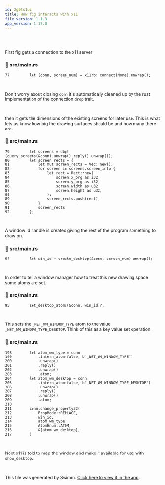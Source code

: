 ```yaml
---
id: 2g0ts1ui
title: How fig interacts with x11
file_version: 1.1.3
app_version: 1.17.0
---
```


<br/>

<br/>

First fig gets a connection to the x11 server
<!-- NOTE-swimm-snippet: the lines below link your snippet to Swimm -->
### 📄 src/main.rs
```renderscript
77         let (conn, screen_num) = x11rb::connect(None).unwrap();
```

<br/>

Don't worry about closing `conn`<swm-token data-swm-token=":src/main.rs:77:4:4:`    let (conn, screen_num) = x11rb::connect(None).unwrap();`"/> it's automatically cleaned up by the rust implementation of the connection `drop` trait.

<br/>

then it gets the dimensions of the existing screens for later use. This is what lets us know how big the drawing surfaces should be and how many there are.
<!-- NOTE-swimm-snippet: the lines below link your snippet to Swimm -->
### 📄 src/main.rs
```renderscript
79         let screens = dbg!(query_screens(&conn).unwrap().reply().unwrap());
80         let screen_rects = {
81             let mut screen_rects = Vec::new();
82             for screen in screens.screen_info {
83                 let rect = Rect::new(
84                     screen.x_org as i32,
85                     screen.y_org as i32,
86                     screen.width as u32,
87                     screen.height as u32,
88                 );
89                 screen_rects.push(rect);
90             }
91             screen_rects
92         };
```

<br/>

A window id handle is created giving the rest of the program something to draw on.
<!-- NOTE-swimm-snippet: the lines below link your snippet to Swimm -->
### 📄 src/main.rs
```renderscript
94         let win_id = create_desktop(&conn, screen_num).unwrap();
```

<br/>

In order to tell a window manager how to treat this new drawing space some atoms are set.
<!-- NOTE-swimm-snippet: the lines below link your snippet to Swimm -->
### 📄 src/main.rs
```renderscript
95         set_desktop_atoms(&conn, win_id)?;
```

<br/>

This sets the `_NET_WM_WINDOW_TYPE`<swm-token data-swm-token=":src/main.rs:199:9:9:`        .intern_atom(false, b&quot;_NET_WM_WINDOW_TYPE&quot;)`"/> atom to the value `_NET_WM_WINDOW_TYPE_DESKTOP`<swm-token data-swm-token=":src/main.rs:205:9:9:`        .intern_atom(false, b&quot;_NET_WM_WINDOW_TYPE_DESKTOP&quot;)`"/>. Think of this as a key value set operation.
<!-- NOTE-swimm-snippet: the lines below link your snippet to Swimm -->
### 📄 src/main.rs
```renderscript
198        let atom_wm_type = conn
199            .intern_atom(false, b"_NET_WM_WINDOW_TYPE")
200            .unwrap()
201            .reply()
202            .unwrap()
203            .atom;
204        let atom_wm_desktop = conn
205            .intern_atom(false, b"_NET_WM_WINDOW_TYPE_DESKTOP")
206            .unwrap()
207            .reply()
208            .unwrap()
209            .atom;
210    
211        conn.change_property32(
212            PropMode::REPLACE,
213            win_id,
214            atom_wm_type,
215            AtomEnum::ATOM,
216            &[atom_wm_desktop],
217        )
```

<br/>

Next x11 is told to map the window and make it available for use with `show_desktop`<swm-token data-swm-token=":src/main.rs:96:1:1:`    show_desktop(&amp;conn, win_id)?;`"/>.

<br/>

This file was generated by Swimm. [Click here to view it in the app](https://app.swimm.io/repos/Z2l0aHViJTNBJTNBZmlnJTNBJTNBd2h5dGhlcGxhdHlwdXM=/docs/2g0ts1ui).
